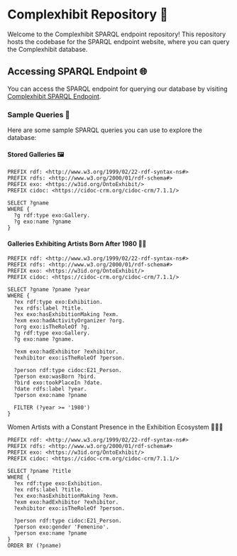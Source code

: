 # Complexhibit Repository 🎨

Welcome to the Complexhibit SPARQL endpoint repository! This repository hosts the codebase for the SPARQL endpoint website, where you can query the Complexhibit database.
## Accessing SPARQL Endpoint 🌐

You can access the SPARQL endpoint for querying our database by visiting [Complexhibit SPARQL Endpoint](https://complexhibit.es/sparql).

### Sample Queries 📝

Here are some sample SPARQL queries you can use to explore the database:

#### Stored Galleries 🖼️

```sparql
PREFIX rdf: <http://www.w3.org/1999/02/22-rdf-syntax-ns#>
PREFIX rdfs: <http://www.w3.org/2000/01/rdf-schema#>
PREFIX exo: <https://w3id.org/OntoExhibit/>
PREFIX cidoc: <https://cidoc-crm.org/cidoc-crm/7.1.1/>

SELECT ?gname
WHERE {
  ?g rdf:type exo:Gallery.
  ?g exo:name ?gname
}
```
#### Galleries Exhibiting Artists Born After 1980 🎨👶
```sparql
PREFIX rdf: <http://www.w3.org/1999/02/22-rdf-syntax-ns#>
PREFIX rdfs: <http://www.w3.org/2000/01/rdf-schema#>
PREFIX exo: <https://w3id.org/OntoExhibit/>
PREFIX cidoc: <https://cidoc-crm.org/cidoc-crm/7.1.1/>

SELECT ?gname ?pname ?year
WHERE {
  ?ex rdf:type exo:Exhibition.
  ?ex rdfs:label ?title.
  ?ex exo:hasExhibitionMaking ?exm.
  ?exm exo:hadActivityOrganizer ?org.
  ?org exo:isTheRoleOf ?g.
  ?g rdf:type exo:Gallery.
  ?g exo:name ?gname.
  
  ?exm exo:hadExhibitor ?exhibitor.
  ?exhibitor exo:isTheRoleOf ?person.
  
  ?person rdf:type cidoc:E21_Person.
  ?person exo:wasBorn ?bird.
  ?bird exo:tookPlaceIn ?date.
  ?date rdfs:label ?year.
  ?person exo:name ?pname
  
  FILTER (?year >= '1980')
}
```
Women Artists with a Constant Presence in the Exhibition Ecosystem 👩‍🎨💪
```
PREFIX rdf: <http://www.w3.org/1999/02/22-rdf-syntax-ns#>
PREFIX rdfs: <http://www.w3.org/2000/01/rdf-schema#>
PREFIX exo: <https://w3id.org/OntoExhibit/>
PREFIX cidoc: <https://cidoc-crm.org/cidoc-crm/7.1.1/>

SELECT ?pname ?title
WHERE {
  ?ex rdf:type exo:Exhibition.
  ?ex rdfs:label ?title.
  ?ex exo:hasExhibitionMaking ?exm.
  ?exm exo:hadExhibitor ?exhibitor.
  ?exhibitor exo:isTheRoleOf ?person.

  ?person rdf:type cidoc:E21_Person.
  ?person exo:gender 'Femenino'.
  ?person exo:name ?pname
} 
ORDER BY (?pname)

```
